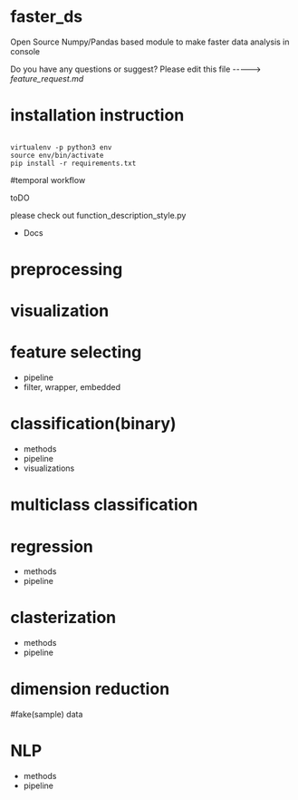 # faster_ds
Open Source Numpy/Pandas based module to make faster data analysis in console


Do you have any questions or suggest? Please edit this file -----> *feature_request.md*



# installation instruction

```{BASH}

virtualenv -p python3 env
source env/bin/activate
pip install -r requirements.txt

```


#temporal workflow

toDO

please check out function_description_style.py




- Docs

# preprocessing


# visualization


# feature selecting
- pipeline
- filter, wrapper, embedded



# classification(binary)

- methods
- pipeline
- visualizations

# multiclass classification

# regression


- methods
- pipeline

# clasterization

- methods
- pipeline

# dimension reduction

#fake(sample) data


# NLP

- methods
- pipeline
